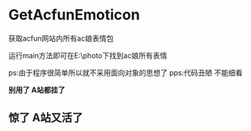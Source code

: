# GetAcfunEmoticon
获取acfun网站内所有ac娘表情包

运行main方法即可在E:\photo下找到ac娘所有表情

ps:由于程序很简单所以就不采用面向对象的思想了
pps:代码丑陋 不能细看

**别用了 A站都挂了**

## 惊了 A站又活了
